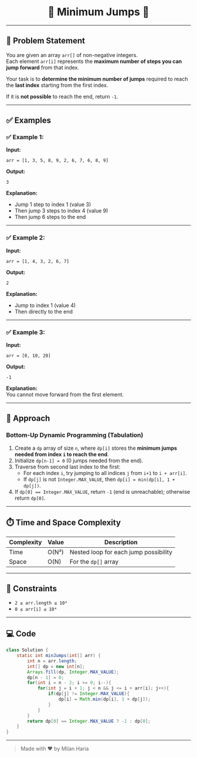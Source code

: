 <h1 align="center">🦘 Minimum Jumps 🦘</h1>

---

## 📝 Problem Statement

You are given an array `arr[]` of non-negative integers.  
Each element `arr[i]` represents the **maximum number of steps you can jump forward** from that index.

Your task is to **determine the minimum number of jumps** required to reach the **last index** starting from the first index.

If it is **not possible** to reach the end, return `-1`.

---

## ✅ Examples

### ✅ Example 1:

**Input:**  
```
arr = [1, 3, 5, 8, 9, 2, 6, 7, 6, 8, 9]
```

**Output:**  
```
3
```

**Explanation:**  
- Jump 1 step to index 1 (value 3)  
- Then jump 3 steps to index 4 (value 9)  
- Then jump 6 steps to the end

---

### ✅ Example 2:

**Input:**  
```
arr = [1, 4, 3, 2, 6, 7]
```

**Output:**  
```
2
```

**Explanation:**  
- Jump to index 1 (value 4)  
- Then directly to the end

---

### ✅ Example 3:

**Input:**  
```
arr = [0, 10, 20]
```

**Output:**  
```
-1
```

**Explanation:**  
You cannot move forward from the first element.

---

## 🧠 Approach

### Bottom-Up Dynamic Programming (Tabulation)

1. Create a `dp` array of size `n`, where `dp[i]` stores the **minimum jumps needed from index `i` to reach the end**.
2. Initialize `dp[n-1] = 0` (0 jumps needed from the end).
3. Traverse from second last index to the first:
   - For each index `i`, try jumping to all indices `j` from `i+1` to `i + arr[i]`.
   - If `dp[j]` is not `Integer.MAX_VALUE`, then `dp[i] = min(dp[i], 1 + dp[j])`.
4. If `dp[0] == Integer.MAX_VALUE`, return `-1` (end is unreachable); otherwise return `dp[0]`.

---

## ⏱️ Time and Space Complexity

| Complexity | Value               | Description                              |
|------------|---------------------|------------------------------------------|
| Time       | O(N²)               | Nested loop for each jump possibility    |
| Space      | O(N)                | For the `dp[]` array                     |

---

## 🎯 Constraints

- `2 ≤ arr.length ≤ 10⁴`  
- `0 ≤ arr[i] ≤ 10⁴`

---

## 💻 Code

```java
class Solution {
    static int minJumps(int[] arr) {
        int n = arr.length;
        int[] dp = new int[n];
        Arrays.fill(dp, Integer.MAX_VALUE);
        dp[n - 1] = 0;
        for(int i = n - 2; i >= 0; i--){
            for(int j = i + 1; j < n && j <= i + arr[i]; j++){
                if(dp[j] != Integer.MAX_VALUE){
                    dp[i] = Math.min(dp[i], 1 + dp[j]);
                }
            }
        }
        return dp[0] == Integer.MAX_VALUE ? -1 : dp[0];
    }
}
```

---

> Made with ❤️ by Milan Haria

